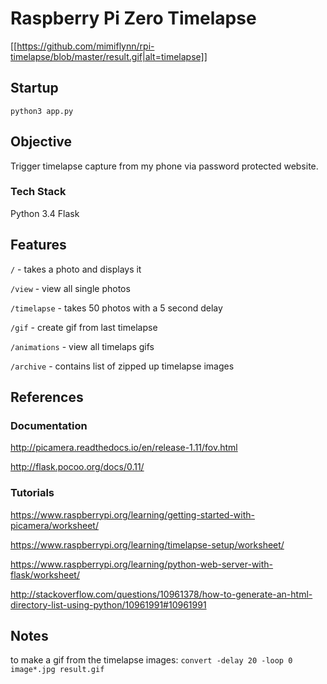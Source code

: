 # Raspberry Pi Zero Timelapse

[[https://github.com/mimiflynn/rpi-timelapse/blob/master/result.gif|alt=timelapse]]

## Startup

`python3 app.py`

## Objective

Trigger timelapse capture from my phone via password protected website.

### Tech Stack

Python 3.4
Flask

## Features

`/` - takes a photo and displays it

`/view` - view all single photos

`/timelapse` - takes 50 photos with a 5 second delay

`/gif` - create gif from last timelapse

`/animations` - view all timelaps gifs

`/archive` - contains list of zipped up timelapse images

## References

### Documentation

http://picamera.readthedocs.io/en/release-1.11/fov.html

http://flask.pocoo.org/docs/0.11/

### Tutorials

https://www.raspberrypi.org/learning/getting-started-with-picamera/worksheet/

https://www.raspberrypi.org/learning/timelapse-setup/worksheet/

https://www.raspberrypi.org/learning/python-web-server-with-flask/worksheet/

http://stackoverflow.com/questions/10961378/how-to-generate-an-html-directory-list-using-python/10961991#10961991

## Notes

to make a gif from the timelapse images: `convert -delay 20 -loop 0 image*.jpg result.gif`
